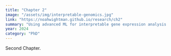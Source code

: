 ```yaml
---
title: "Chapter 2"
image: "/assets/img/interpretable-genomics.jpg"
link: "https://noahwightman.github.io/research/ch2"
summary: "Using advanced ML for interpretable gene expression analysis in rare diseases."
year: 2024
category: "PhD"
---
```


Second Chapter.
